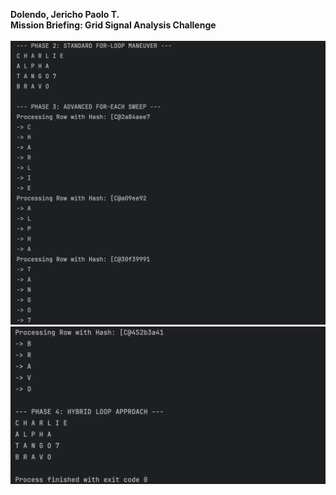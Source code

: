 **Dolendo, Jericho Paolo T.**<br>
**Mission Briefing: Grid Signal Analysis Challenge**<br>
<br>
![img.png](img.png)
<br>
![img_2.png](img_2.png)